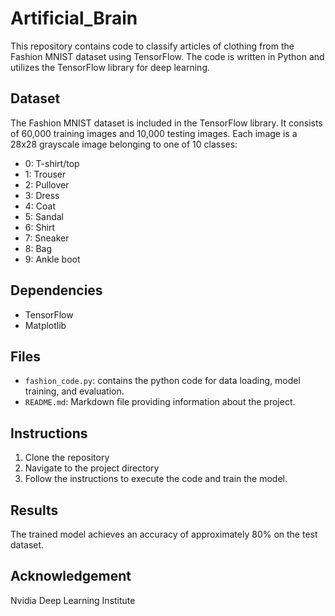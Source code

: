 # Artificial_Brain


This repository contains code to classify articles of clothing from the Fashion MNIST dataset using TensorFlow. The code is written in Python and utilizes the TensorFlow library for deep learning.

## Dataset
The Fashion MNIST dataset is included in the TensorFlow library. It consists of 60,000 training images and 10,000 testing images. Each image is a 28x28 grayscale image belonging to one of 10 classes:

- 0: T-shirt/top
- 1: Trouser
- 2: Pullover
- 3: Dress
- 4: Coat
- 5: Sandal
- 6: Shirt
- 7: Sneaker
- 8: Bag
- 9: Ankle boot

## Dependencies
- TensorFlow
- Matplotlib

## Files
- `fashion_code.py`: contains the python code for data loading, model training, and evaluation.
- `README.md`: Markdown file providing information about the project.

## Instructions
1. Clone the repository
2. Navigate to the project directory
3. Follow the instructions to execute the code and train the model.

## Results
The trained model achieves an accuracy of approximately 80% on the test dataset.

## Acknowledgement
Nvidia Deep Learning Institute